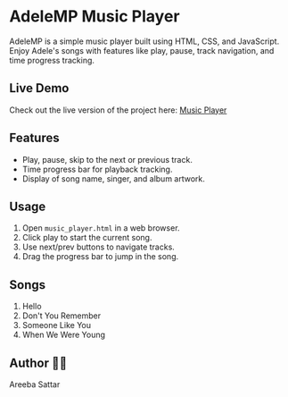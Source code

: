 # AdeleMP Music Player 

AdeleMP is a simple music player built using HTML, CSS, and JavaScript. Enjoy Adele's songs with features like play, pause, track navigation, and time progress tracking.

## Live Demo
Check out the live version of the project here: [Music Player](https://music-playermp3.vercel.app/)


## Features 

- Play, pause, skip to the next or previous track.
- Time progress bar for playback tracking.
- Display of song name, singer, and album artwork.

## Usage 

1. Open `music_player.html` in a web browser.
2. Click play to start the current song.
3. Use next/prev buttons to navigate tracks.
4. Drag the progress bar to jump in the song.

## Songs 

1. Hello
2. Don't You Remember
3. Someone Like You
4. When We Were Young

## Author 👨‍💻

Areeba Sattar
